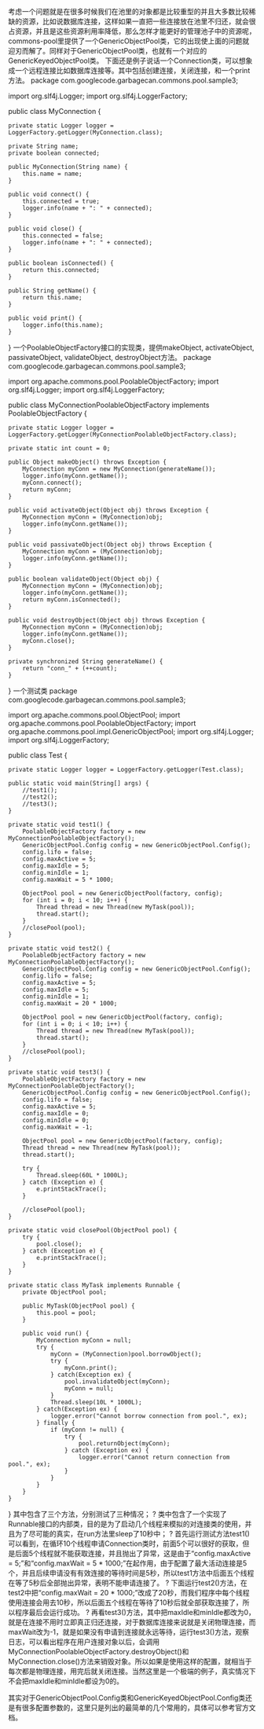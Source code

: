 考虑一个问题就是在很多时候我们在池里的对象都是比较重型的并且大多数比较稀缺的资源，比如说数据库连接，这样如果一直把一些连接放在池里不归还，就会很占资源，并且是这些资源利用率降低，那么怎样才能更好的管理池子中的资源呢，commons-pool里提供了一个GenericObjectPool类，它的出现使上面的问题就迎刃而解了。同样对于GenericObjectPool类，也就有一个对应的GenericKeyedObjectPool类。
下面还是例子说话一个Connection类，可以想象成一个远程连接比如数据库连接等。其中包括创建连接，关闭连接，和一个print方法。
package com.googlecode.garbagecan.commons.pool.sample3;

import org.slf4j.Logger;
import org.slf4j.LoggerFactory;

public class MyConnection {
	
	private static Logger logger = LoggerFactory.getLogger(MyConnection.class);
	
	private String name;
	private boolean connected;

	public MyConnection(String name) {
		this.name = name;
	}

	public void connect() {
		this.connected = true;
		logger.info(name + ": " + connected);
	}

	public void close() {
		this.connected = false;
		logger.info(name + ": " + connected);
	}

	public boolean isConnected() {
		return this.connected;
	}
	
	public String getName() {
		return this.name;
	}
	
	public void print() {
		logger.info(this.name);
	}
}
一个PoolableObjectFactory接口的实现类，提供makeObject, activateObject, passivateObject, validateObject, destroyObject方法。
package com.googlecode.garbagecan.commons.pool.sample3;

import org.apache.commons.pool.PoolableObjectFactory;
import org.slf4j.Logger;
import org.slf4j.LoggerFactory;

public class MyConnectionPoolableObjectFactory implements PoolableObjectFactory {

	private static Logger logger = LoggerFactory.getLogger(MyConnectionPoolableObjectFactory.class);
	
	private static int count = 0;
	
	public Object makeObject() throws Exception {
		MyConnection myConn = new MyConnection(generateName());
		logger.info(myConn.getName());
		myConn.connect();
		return myConn;
	}
	
	public void activateObject(Object obj) throws Exception {
		MyConnection myConn = (MyConnection)obj;
		logger.info(myConn.getName());
	}

	public void passivateObject(Object obj) throws Exception {
		MyConnection myConn = (MyConnection)obj;
		logger.info(myConn.getName());
	}
	
	public boolean validateObject(Object obj) {
		MyConnection myConn = (MyConnection)obj;
		logger.info(myConn.getName());
		return myConn.isConnected();
	}
	
	public void destroyObject(Object obj) throws Exception {
		MyConnection myConn = (MyConnection)obj;
		logger.info(myConn.getName());
		myConn.close();
	}
	
	private synchronized String generateName() {
		return "conn_" + (++count);
	}
}
一个测试类
package com.googlecode.garbagecan.commons.pool.sample3;

import org.apache.commons.pool.ObjectPool;
import org.apache.commons.pool.PoolableObjectFactory;
import org.apache.commons.pool.impl.GenericObjectPool;
import org.slf4j.Logger;
import org.slf4j.LoggerFactory;

public class Test {
	
	private static Logger logger = LoggerFactory.getLogger(Test.class);
	
	public static void main(String[] args) {
		//test1();
		//test2();
		//test3();
	}
	
	private static void test1() {
		PoolableObjectFactory factory = new MyConnectionPoolableObjectFactory();
		GenericObjectPool.Config config = new GenericObjectPool.Config();
		config.lifo = false;
		config.maxActive = 5;
		config.maxIdle = 5;
		config.minIdle = 1;
		config.maxWait = 5 * 1000;
		
		ObjectPool pool = new GenericObjectPool(factory, config);
		for (int i = 0; i < 10; i++) {
			Thread thread = new Thread(new MyTask(pool));
			thread.start();
		}
		//closePool(pool);
	}
	
	private static void test2() {
		PoolableObjectFactory factory = new MyConnectionPoolableObjectFactory();
		GenericObjectPool.Config config = new GenericObjectPool.Config();
		config.lifo = false;
		config.maxActive = 5;
		config.maxIdle = 5;
		config.minIdle = 1;
		config.maxWait = 20 * 1000;

		ObjectPool pool = new GenericObjectPool(factory, config);
		for (int i = 0; i < 10; i++) {
			Thread thread = new Thread(new MyTask(pool));
			thread.start();
		}
		//closePool(pool);
	}

	private static void test3() {
		PoolableObjectFactory factory = new MyConnectionPoolableObjectFactory();
		GenericObjectPool.Config config = new GenericObjectPool.Config();
		config.lifo = false;
		config.maxActive = 5;
		config.maxIdle = 0;
		config.minIdle = 0;
		config.maxWait = -1;

		ObjectPool pool = new GenericObjectPool(factory, config);
		Thread thread = new Thread(new MyTask(pool));
		thread.start();

		try {
			Thread.sleep(60L * 1000L);
		} catch (Exception e) {
			e.printStackTrace();
		}
		
		//closePool(pool);
	}

	private static void closePool(ObjectPool pool) {
		try {
			pool.close();
		} catch (Exception e) {
			e.printStackTrace();
		}
	}
	
	private static class MyTask implements Runnable {
		private ObjectPool pool;
		
		public MyTask(ObjectPool pool) {
			this.pool = pool;
		}
		
		public void run() {
			MyConnection myConn = null;
			try {
				myConn = (MyConnection)pool.borrowObject();
				try {
					myConn.print();
				} catch(Exception ex) {
					pool.invalidateObject(myConn);
					myConn = null;
				}
				Thread.sleep(10L * 1000L);
			} catch(Exception ex) {
				logger.error("Cannot borrow connection from pool.", ex);
			} finally {
				if (myConn != null) {
					try {
						pool.returnObject(myConn);
					} catch (Exception ex) {
						logger.error("Cannot return connection from pool.", ex);
					}
				}
			}
		}
	}
}
其中包含了三个方法，分别测试了三种情况；
?	类中包含了一个实现了Runnable接口的内部类，目的是为了启动几个线程来模拟的对连接类的使用，并且为了尽可能的真实，在run方法里sleep了10秒中；
?	首先运行测试方法test1()可以看到，在循环10个线程申请Connection类时，前面5个可以很好的获取，但是后面5个线程就不能获取连接，并且抛出了异常，这是由于“config.maxActive = 5;”和“config.maxWait = 5 * 1000;”在起作用，由于配置了最大活动连接是5个，并且后续申请没有有效连接的等待时间是5秒，所以test1方法中后面五个线程在等了5秒后全部抛出异常，表明不能申请连接了。
?	下面运行test2()方法，在test2中把“config.maxWait = 20 * 1000;”改成了20秒，而我们程序中每个线程使用连接会用去10秒，所以后面五个线程在等待了10秒后就全部获取连接了，所以程序最后会运行成功。
?	再看test3()方法，其中把maxIdle和minIdle都改为0，就是在连接不用时立即真正归还连接，对于数据库连接来说就是关闭物理连接，而maxWait改为-1，就是如果没有申请到连接就永远等待，运行test3()方法，观察日志，可以看出程序在用户连接对象以后，会调用MyConnectionPoolableObjectFactory.destroyObject()和MyConnection.close()方法来销毁对象。所以如果是使用这样的配置，就相当于每次都是物理连接，用完后就关闭连接。当然这里是一个极端的例子，真实情况下不会把maxIdle和minIdle都设为0的。

其实对于GenericObjectPool.Config类和GenericKeyedObjectPool.Config类还是有很多配置参数的，这里只是列出的最简单的几个常用的，具体可以参考官方文档。
